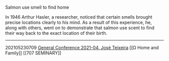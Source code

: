 Salmon use smell to find home

In 1946 Arthur Hasler, a researcher, noticed that certain smells brought precise locations clearly to his mind. As a result of this experience, he, along with others, went on to demonstrate that salmon use scent to find their way back to the exact location of their birth.

---
202105230709
[General Conference 2021-04, José Teixeira](https://www.churchofjesuschrist.org/study/general-conference/2021/04/45teixeira)
[[Ω Home and Family]]
[[707 SEMINARY]]
